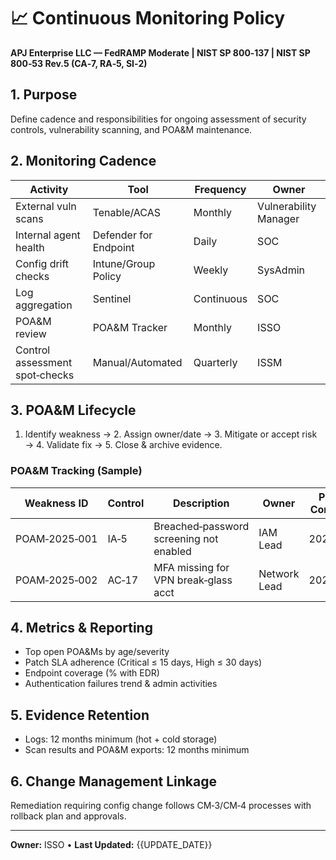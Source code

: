 # 📈 Continuous Monitoring Policy
**APJ Enterprise LLC — FedRAMP Moderate | NIST SP 800‑137 | NIST SP 800‑53 Rev.5 (CA‑7, RA‑5, SI‑2)**

## 1. Purpose
Define cadence and responsibilities for ongoing assessment of security controls, vulnerability scanning, and POA&M maintenance.

## 2. Monitoring Cadence
| Activity | Tool | Frequency | Owner |
|---|---|---|---|
| External vuln scans | Tenable/ACAS | Monthly | Vulnerability Manager |
| Internal agent health | Defender for Endpoint | Daily | SOC |
| Config drift checks | Intune/Group Policy | Weekly | SysAdmin |
| Log aggregation | Sentinel | Continuous | SOC |
| POA&M review | POA&M Tracker | Monthly | ISSO |
| Control assessment spot‑checks | Manual/Automated | Quarterly | ISSM |

## 3. POA&M Lifecycle
1. Identify weakness → 2. Assign owner/date → 3. Mitigate or accept risk → 4. Validate fix → 5. Close & archive evidence.

### POA&M Tracking (Sample)
| Weakness ID | Control | Description | Owner | Planned Completion | Status | Evidence |
|---|---|---|---|---|---|---|
| POAM‑2025‑001 | IA‑5 | Breached‑password screening not enabled | IAM Lead | 2025‑11‑15 | In Progress | Change ticket #321 |
| POAM‑2025‑002 | AC‑17 | MFA missing for VPN break‑glass acct | Network Lead | 2025‑10‑30 | Open | VPN config PR #88 |

## 4. Metrics & Reporting
- Top open POA&Ms by age/severity  
- Patch SLA adherence (Critical ≤ 15 days, High ≤ 30 days)  
- Endpoint coverage (% with EDR)  
- Authentication failures trend & admin activities

## 5. Evidence Retention
- Logs: 12 months minimum (hot + cold storage)  
- Scan results and POA&M exports: 12 months minimum

## 6. Change Management Linkage
Remediation requiring config change follows CM‑3/CM‑4 processes with rollback plan and approvals.

---

**Owner:** ISSO • **Last Updated:** {{UPDATE_DATE}}

